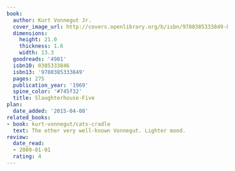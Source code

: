 ```yaml
---
book:
  author: Kurt Vonnegut Jr.
  cover_image_url: http://covers.openlibrary.org/b/isbn/9780385333849-L.jpg
  dimensions:
    height: 21.0
    thickness: 1.6
    width: 13.3
  goodreads: '4981'
  isbn10: 0385333846
  isbn13: '9780385333849'
  pages: 275
  publication_year: '1969'
  spine_color: '#745f32'
  title: Slaughterhouse-Five
plan:
  date_added: '2015-04-08'
related_books:
- book: kurt-vonnegut/cats-cradle
  text: The other very well-known Vonnegut. Lighter mood.
review:
  date_read:
  - 2009-01-01
  rating: 4
---
```

